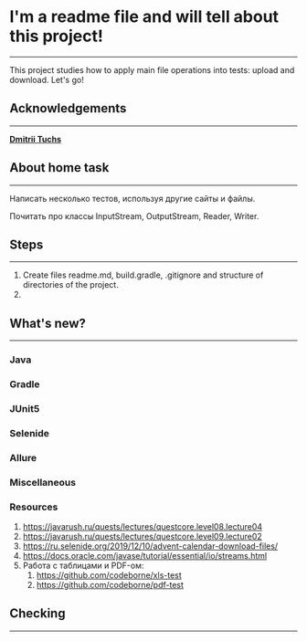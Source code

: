 # I'm a readme file and will tell about this project!
___
This project studies how to apply main file operations 
into tests: upload and download. Let's go!

## Acknowledgements
___
[**Dmitrii Tuchs**](https://github.com/dtuchs)

## About home task
___
Написать несколько тестов, используя другие сайты и файлы. 

Почитать про классы InputStream, OutputStream, Reader, Writer.

## Steps
___

1. Create files readme.md, build.gradle, .gitignore and 
structure of directories of the project.
2. 

## What's new?
___
### Java
### Gradle
### JUnit5
### Selenide
### Allure
### Miscellaneous

### Resources
1. https://javarush.ru/quests/lectures/questcore.level08.lecture04
2. https://javarush.ru/quests/lectures/questcore.level09.lecture02
3. https://ru.selenide.org/2019/12/10/advent-calendar-download-files/
4. https://docs.oracle.com/javase/tutorial/essential/io/streams.html
5. Работа с таблицами и PDF-ом:
   1. https://github.com/codeborne/xls-test
   2. https://github.com/codeborne/pdf-test

## Checking
____







